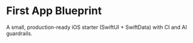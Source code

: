 # First App Blueprint
A small, production-ready iOS starter (SwiftUI + SwiftData) with CI and AI guardrails.
